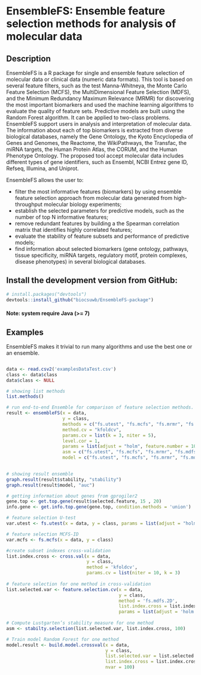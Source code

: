 # EnsembleFS: Ensemble feature selection methods for analysis of molecular data
## Description
EnsembleFS is a R package for single and ensemble feature selection of molecular data or clinical data (numeric data formats).
This tool is based on several feature filters, such as the test Manna-Whitneya, the Monte Carlo Feature Selection (MCFS), the MultiDimensional Feature Selection (MDFS), and the Minimum Redundancy Maximum Relevance (MRMR) for discovering the most important biomarkers and used the machine learning algorithms to evaluate the quality of feature sets. Predictive models are built using the Random Forest algorithm. It can be applied to two-class problems.
EnsembleFS support users in analysis and interpretation of molecular data. The information about each of top biomarkers is extracted from diverse biological databases, namely the Gene Ontology, the Kyoto Encyclopedia of Genes and Genomes, the Reactome, the WikiPathways, the Transfac, the miRNA targets, the Human Protein Atlas, the CORUM, and the Human Phenotype Ontology.
The proposed tool accept molecular data includes different types of gene identifiers, such as Ensembl, NCBI Entrez gene ID, Refseq, Illumina, and Uniprot.

EnsembleFS allows the user to:
- filter the most informative features (biomarkers) by using ensemble feature selection approach from molecular data generated from high-throughput molecular biology experiments;
- establish the selected parameters for predictive models, such as the number of top N informative features;
- remove redundant features by building a the Spearman correlation matrix that identifies highly correlated features;
- evaluate the stability of feature subsets and performance of predictive models;
- find information about selected biomarkers (gene ontology, pathways, tissue specificity, miRNA targets, regulatory motif, protein complexes, disease phenotypes) in several biological databases.


## Install the development version from GitHub:

```r
# install.packages("devtools")
devtools::install_github("biocsuwb/EnsembleFS-package")
```
#### Note: system require Java (>= 7)
## Examples 

EnsembleFS makes it trivial to run many algorithms and use the best one or an ensemble.

```r

data <- read.csv2('examplesDataTest.csv')
class <- data$class
data$class <- NULL

# showing list methods
list.methods()

# run end-to-end Ensemble for comparison of feature selection methods.
result <- ensembleFS(x = data,
                     y = class,
                     methods = c("fs.utest", "fs.mcfs", "fs.mrmr", "fs.mdfs.1D", "fs.mdfs.2D"),
                     method.cv = "kfoldcv",
                     params.cv = list(k = 3, niter = 5),
                     level.cor = 1,
                     params = list(adjust = "holm", feature.number = 10, alpha = 0.05),
                     asm = c("fs.utest", "fs.mcfs", "fs.mrmr", "fs.mdfs.1D", "fs.mdfs.2D"),
                     model = c("fs.utest", "fs.mcfs", "fs.mrmr", "fs.mdfs.1D", "fs.mdfs.2D"))
                     

# showing result ensemble
graph.result(result$stability, "stability")
graph.result(result$model, "auc")

# getting information about genes from gprogiler2
gene.top <- get.top.gene(result$selected.feature, 15 , 20)
info.gene <- get.info.top.gene(gene.top, condition.methods = 'union')

# feature selection U-test
var.utest <- fs.utest(x = data, y = class, params = list(adjust = "holm", alpha = 0.05))

# feature selection MCFS-ID
var.mcfs <- fs.mcfs(x = data, y = class)

#create subset indexes cross-validation
list.index.cross <- cross.val(x = data,
                              y = class,
                              method = 'kfoldcv',
                              params.cv = list(niter = 10, k = 3)
                              
# feature selection for one method in cross-validation
list.selected.var <- feature.selection.cv(x = data,
                                          y = class,
                                          method = 'fs.mdfs.2D',
                                          list.index.cross = list.index.cross,
                                          params = list(adjust = 'holm', alpha = 0.05)
 
# Compute Lustgarten’s stability measure for one method
asm <- stabilty.selection(list.selected.var, list.index.cross, 100)

# Train model Random Forest for one method
model.result <- build.model.crossval(x = data,
                                     y = class,
                                     list.selected.var = list.selected.var,
                                     list.index.cross = list.index.cross,
                                     nvar = 100)



```
